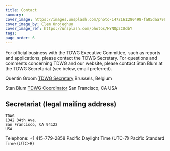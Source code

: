 ```yaml
---
title: Contact
summary: 
cover_image: https://images.unsplash.com/photo-1472161280498-fa05daa7967b
cover_image_by: Clem Onojeghuo
cover_image_ref: https://unsplash.com/photos/HYNOp2CUcbY
tags: 
page_order: 6
---
```


For official business with the TDWG Executive Committee, such as reports and applications, please contact the TDWG Secretary. For questions and comments concerning TDWG and our website, please contact Stan Blum at the TDWG Secretariat (see below, email preferred).

Quentin Groom
[TDWG Secretary](javascript:linkTo_UnCryptMailto('ocknvq,ugetgvctaBvfyi0qti');)
Brussels, Belgium

Stan Blum
[TDWG Coordinator](javascript:linkTo_UnCryptMailto('ocknvq,ugetgvctkcvBvfyi0qti');)
San Francisco, CA USA

## Secretariat (legal mailing address)

```
TDWG
1342 34th Ave.
San Francisco, CA 94122
USA
```

Telephone:  +1 415-779-2858
Pacific Daylight Time (UTC-7)
Pacific Standard Time (UTC-8)
